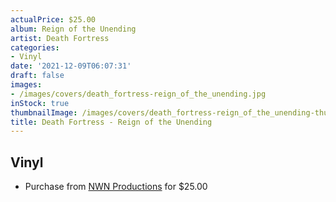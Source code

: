 ```yaml
---
actualPrice: $25.00
album: Reign of the Unending
artist: Death Fortress
categories:
- Vinyl
date: '2021-12-09T06:07:31'
draft: false
images:
- /images/covers/death_fortress-reign_of_the_unending.jpg
inStock: true
thumbnailImage: /images/covers/death_fortress-reign_of_the_unending-thumb.jpg
title: Death Fortress - Reign of the Unending
---
```


## Vinyl
* Purchase from [NWN Productions](http://shop.nwnprod.com/index.php?route=product/product&path=75&product_id=19584&sort=pd.name&order=ASC) for $25.00

